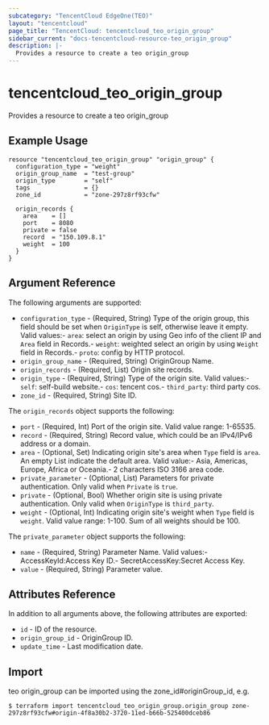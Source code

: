 ```yaml
---
subcategory: "TencentCloud EdgeOne(TEO)"
layout: "tencentcloud"
page_title: "TencentCloud: tencentcloud_teo_origin_group"
sidebar_current: "docs-tencentcloud-resource-teo_origin_group"
description: |-
  Provides a resource to create a teo origin_group
---
```


# tencentcloud_teo_origin_group

Provides a resource to create a teo origin_group

## Example Usage

```hcl
resource "tencentcloud_teo_origin_group" "origin_group" {
  configuration_type = "weight"
  origin_group_name  = "test-group"
  origin_type        = "self"
  tags               = {}
  zone_id            = "zone-297z8rf93cfw"

  origin_records {
    area    = []
    port    = 8080
    private = false
    record  = "150.109.8.1"
    weight  = 100
  }
}
```

## Argument Reference

The following arguments are supported:

* `configuration_type` - (Required, String) Type of the origin group, this field should be set when `OriginType` is self, otherwise leave it empty. Valid values:- `area`: select an origin by using Geo info of the client IP and `Area` field in Records.- `weight`: weighted select an origin by using `Weight` field in Records.- `proto`: config by HTTP protocol.
* `origin_group_name` - (Required, String) OriginGroup Name.
* `origin_records` - (Required, List) Origin site records.
* `origin_type` - (Required, String) Type of the origin site. Valid values:- `self`: self-build website.- `cos`: tencent cos.- `third_party`: third party cos.
* `zone_id` - (Required, String) Site ID.

The `origin_records` object supports the following:

* `port` - (Required, Int) Port of the origin site. Valid value range: 1-65535.
* `record` - (Required, String) Record value, which could be an IPv4/IPv6 address or a domain.
* `area` - (Optional, Set) Indicating origin site&#39;s area when `Type` field is `area`. An empty List indicate the default area. Valid value:- Asia, Americas, Europe, Africa or Oceania.- 2 characters ISO 3166 area code.
* `private_parameter` - (Optional, List) Parameters for private authentication. Only valid when `Private` is `true`.
* `private` - (Optional, Bool) Whether origin site is using private authentication. Only valid when `OriginType` is `third_party`.
* `weight` - (Optional, Int) Indicating origin site&#39;s weight when `Type` field is `weight`. Valid value range: 1-100. Sum of all weights should be 100.

The `private_parameter` object supports the following:

* `name` - (Required, String) Parameter Name. Valid values:- AccessKeyId:Access Key ID.- SecretAccessKey:Secret Access Key.
* `value` - (Required, String) Parameter value.

## Attributes Reference

In addition to all arguments above, the following attributes are exported:

* `id` - ID of the resource.
* `origin_group_id` - OriginGroup ID.
* `update_time` - Last modification date.


## Import

teo origin_group can be imported using the zone_id#originGroup_id, e.g.
````
$ terraform import tencentcloud_teo_origin_group.origin_group zone-297z8rf93cfw#origin-4f8a30b2-3720-11ed-b66b-525400dceb86
````

